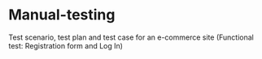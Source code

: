 # Manual-testing
Test scenario, test plan and test case for an e-commerce site (Functional test: Registration form and Log In)
